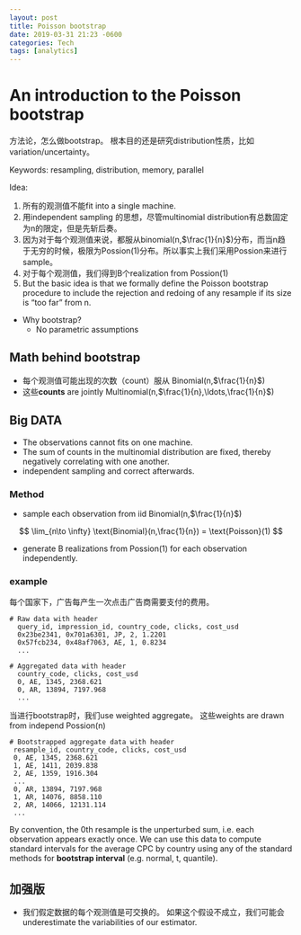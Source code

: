 ```yaml
---
layout: post
title: Poisson bootstrap
date: 2019-03-31 21:23 -0600
categories: Tech
tags: [analytics]
---
```


# An introduction to the Poisson bootstrap
方法论，怎么做bootstrap。 根本目的还是研究distribution性质，比如variation/uncertainty。

Keywords: resampling, distribution, memory, parallel

Idea:
1. 所有的观测值不能fit into a single machine.
2. 用independent sampling 的思想，尽管multinomial distribution有总数固定为n的限定，但是先斩后奏。
3. 因为对于每个观测值来说，都服从binomial(n,$\frac{1}{n}$)分布，而当n趋于无穷的时候，极限为Possion(1)分布。所以事实上我们采用Possion来进行sample。
4. 对于每个观测值，我们得到B个realization from Possion(1)
5. But the basic idea is that we formally define the Poisson bootstrap procedure to include the rejection and redoing of any resample if its size is “too far” from n.

- Why bootstrap?
    * No parametric assumptions

## Math behind bootstrap

- 每个观测值可能出现的次数（count）服从 Binomial(n,$\frac{1}{n}$)    
- 这些**counts** are jointly Multinomial(n,$\frac{1}{n},\ldots,\frac{1}{n}$)

## Big DATA

- The observations cannot fits on one machine.
- The sum of counts in the multinomial distribution are fixed, thereby negatively correlating with one another.
- independent sampling and correct afterwards.

### Method

- sample each observation from iid Binomial(n,$\frac{1}{n}$)

$$
\lim_{n\to \infty} \text{Binomial}(n,\frac{1}{n}) = \text{Poisson}(1)
$$

- generate B realizations from Possion(1) for each observation independently.

### example

每个国家下，广告每产生一次点击广告商需要支付的费用。

```
# Raw data with header
  query_id, impression_id, country_code, clicks, cost_usd
  0x23be2341, 0x701a6301, JP, 2, 1.2201
  0x57fcb234, 0x48af7063, AE, 1, 0.8234
  ...
```

```
# Aggregated data with header
  country_code, clicks, cost_usd
  0, AE, 1345, 2368.621
  0, AR, 13894, 7197.968
  ...
```

当进行bootstrap时，我们use weighted aggregate。 这些weights are drawn from independ Possion(n)

```
# Bootstrapped aggregate data with header
 resample_id, country_code, clicks, cost_usd
 0, AE, 1345, 2368.621
 1, AE, 1411, 2039.838
 2, AE, 1359, 1916.304
 ...
 0, AR, 13894, 7197.968
 1, AR, 14076, 8858.110
 2, AR, 14066, 12131.114
 ...
```

By convention, the 0th resample is the unperturbed sum, i.e. each observation appears exactly once. We can use this data to compute standard intervals for the average CPC by country using any of the standard methods for **bootstrap interval** (e.g. normal, t, quantile).

## 加强版

- 我们假定数据的每个观测值是可交换的。 如果这个假设不成立，我们可能会underestimate the variabilities of our estimator.

